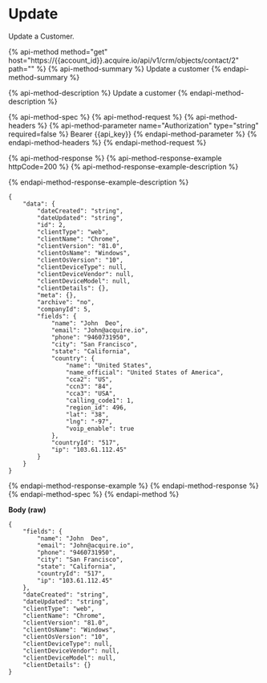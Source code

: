 # Update

Update a Customer.

{% api-method method="get" host="https://{{account\_id}}.acquire.io/api/v1/crm/objects/contact/2" path="" %}
{% api-method-summary %}
Update a customer
{% endapi-method-summary %}

{% api-method-description %}
Update a customer
{% endapi-method-description %}

{% api-method-spec %}
{% api-method-request %}
{% api-method-headers %}
{% api-method-parameter name="Authorization" type="string" required=false %}
Bearer {{api\_key}}
{% endapi-method-parameter %}
{% endapi-method-headers %}
{% endapi-method-request %}

{% api-method-response %}
{% api-method-response-example httpCode=200 %}
{% api-method-response-example-description %}

{% endapi-method-response-example-description %}

```
{
    "data": {
        "dateCreated": "string",
        "dateUpdated": "string",
        "id": 2,
        "clientType": "web",
        "clientName": "Chrome",
        "clientVersion": "81.0",
        "clientOsName": "Windows",
        "clientOsVersion": "10",
        "clientDeviceType": null,
        "clientDeviceVendor": null,
        "clientDeviceModel": null,
        "clientDetails": {},
        "meta": {},
        "archive": "no",
        "companyId": 5,
        "fields": {
            "name": "John  Deo",
            "email": "John@acquire.io",
            "phone": "9460731950",
            "city": "San Francisco",
            "state": "California",
            "country": {
                "name": "United States",
                "name_official": "United States of America",
                "cca2": "US",
                "ccn3": "84",
                "cca3": "USA",
                "calling_code1": 1,
                "region_id": 496,
                "lat": "38",
                "lng": "-97",
                "voip_enable": true
            },
            "countryId": "517",
            "ip": "103.61.112.45"
        }
    }
}
```
{% endapi-method-response-example %}
{% endapi-method-response %}
{% endapi-method-spec %}
{% endapi-method %}

**Body \(raw\)**

```text
{
    "fields": {
        "name": "John  Deo",
        "email": "John@acquire.io",
        "phone": "9460731950",
        "city": "San Francisco",
        "state": "California",
        "countryId": "517",
        "ip": "103.61.112.45"
    },
    "dateCreated": "string",
    "dateUpdated": "string",
    "clientType": "web",
    "clientName": "Chrome",
    "clientVersion": "81.0",
    "clientOsName": "Windows",
    "clientOsVersion": "10",
    "clientDeviceType": null,
    "clientDeviceVendor": null,
    "clientDeviceModel": null,
    "clientDetails": {}
}
```

